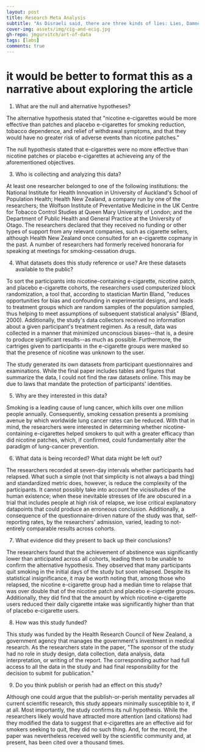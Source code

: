 ```yaml
---
layout: post
title: Research Meta Analysis
subtitle: "As Disraeli said, there are three kinds of lies: Lies, Damned Lies, and Statistics. On that note, let's talk about smoking."
cover-img: assets/img/cig-and-ecig.jpg
gh-repo: jmgurvitch/art-of-data
tags: [labs]
comments: true
---
```



# it would be better to format this as a narrative about exploring the article

1. What are the null and alternative hypotheses?

The alternative hypothesis stated that "nicotine e-cigarettes would be more effective than patches and placebo e-cigarettes for smoking reduction, tobacco dependence, and relief of withdrawal symptoms, and that they would have no greater risk of adverse events than nicotine patches."

The null hypothesis stated that e-cigarettes were no more effective than nicotine patches or placebo e-cigarettes at achieveing any of the aforementioned objectives.

3. Who is collecting and analyzing this data?

At least one researcher belonged to one of the following institutions: the National Institute for Health Innovation in University of Auckland's School of Population Health; Health New Zealand, a company run by one of the researchers; the Wolfson Institute of Preventative Medicine in the UK Centre for Tobacco Control Studies at Queen Mary University of London; and the Department of Public Health and General Practice at the University of Otago. The researchers declared that they received no funding or other types of support from any relevant companies, such as cigarette sellers, although Health New Zealand once consulted for an e-cigarette copmany in the past. A number of researchers had formerly received honoraria for speaking at meetings for smoking-cessation drugs.

4. What datasets does this study reference or use? Are these datasets available to the public?

To sort the participants into nicotine-containing e-cigarette, nicotine patch, and placebo e-cigarette cohorts, the researchers used computerized block randomization, a tool that, according to stastician Martin Bland, "reduces opportunities for bias and confounding in experimental designs, and leads to treatment groups which are random samples of the population sampled, thus helping to meet assumptions of subsequent statistical analysis" (Bland, 2000). Additionally, the study's data collectors received no information about a given participant's treatment regimen. As a result, data was collected in a manner that minimized unconscious biases--that is, a desire to produce significant results--as much as possible. Furthermore, the cartriges given to participants in the e-cigarette groups were masked so that the presence of nicotine was unknown to the user.

The study generated its own datasets from participant questionnaires and examinations. While the final paper includes tables and figures that summarize the data, I could not find the raw datasets online. This may be due to laws that mandate the protection of participants' identities. 

5. Why are they interested in this data?

Smoking is a leading cause of lung cancer, which kills over one million people annually. Consequently, smoking cessation presents a promising avenue by which worldwide lung cancer rates can be reduced. With that in mind, the researchers were interested in determining whether nicotine-containing e-cigarettes helped smokers to quit with a greater efficacy than did nicotine patches, which, if confirmed, could fundamentally alter the paradigm of lung-cancer prevention. 

6. What data is being recorded? What data might be left out?

The researchers recorded at seven-day intervals whether participants had relapsed. What such a simple (not that simplicity is not always a bad thing) and standardized metric does, however, is reduce the complexity of the participants. It cannot possibly take into account the vicissitudes of the human existence; when these inevitable stresses of life are obscured in a trial that includes people at high risk of relapse, we lose critical explanatory datapoints that could produce an erroneous conclusion. Additionally, a consequence of the questionnaire-driven nature of the study was that, self-reporting rates, by the researchers' admission, varied, leading to not-entirely comparable results across cohorts.

7. What evidence did they present to back up their conclusions?

The researchers found that the achievement of abstinence was significantly lower than anticipated across all cohorts, leading them to be unable to confirm the alternative hypothesis. They observed that many participants quit smoking in the initial days of the study but soon relapsed. Despite its statistical insignificance, it may be worth noting that, among those who relapsed, the nicotine e-cigarette group had a median time to relapse that was over double that of the nicotine patch and placebo e-cigarette groups. Additionally, they did find that the amount by which nicotine e-cigarette users reduced their daily cigarette intake was significantly higher than that of placebo e-cigarette users.

8. How was this study funded?

This study was funded by the Health Research Council of New Zealand, a government agency that manages the government's investment in medical research. As the researchers state in the paper, "The sponsor of the study had no role in study design, data collection, data analysis, data interpretation, or writing of the report. The corresponding author had full
access to all the data in the study and had final responsibility for the decision to submit for publication."

9. Do you think publish or perish had an effect on this study?

Although one could argue that the publish-or-perish mentality pervades all current scientific research, this study appears minimally susceptible to it, if at all. Most importantly, the study confirms its null hypothesis. While the researchers likely would have attracted more attention (and citations) had they modified the data to suggest that e-cigarettes are an effective aid for smokers seeking to quit, they did no such thing. And, for the record, the paper was nevertheless received well by the scientific community and, at present, has been cited over a thousand times.
